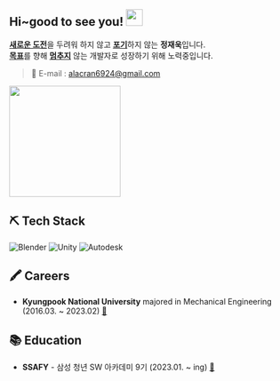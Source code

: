<h2>Hi~good to see you! <img src="https://media.tenor.com/bw-uGL8d998AAAAi/peepo-cry.gif" width="30" /></h2>

[**새로운 도전**](#)을 두려워 하지 않고 [**포기**](#)하지 않는 **정재욱**입니다.  
[**목표**](#)를 향해 [**멈추지**](#) 않는 개발자로 성장하기 위해 노력중입니다.

> 📧 E-mail : alacran6924@gmail.com

<img src="https://media.tenor.com/wOlC5m7NikkAAAAd/%EC%A0%9C%EB%A6%AC%EC%9D%B8%EC%82%AC-%EC%A1%B4%EC%A4%91.gif" height="200px" />

## ⛏ Tech Stack

![Blender](https://img.shields.io/badge/-Blender-F5792A?&style=flat-square&logo=Blender&logoColor=white) 
![Unity](https://img.shields.io/badge/-Unity-000000?&style=flat-square&logo=unity&logoColor=white) 
![Autodesk](https://img.shields.io/badge/Autodesk-0696D7?&style=flat-square&logo=Autodesk&logoColor=white)

## 🖍 Careers

- **Kyungpook National University** majored in Mechanical Engineering (2016.03. ~ 2023.02) [:link:](https://www.knu.ac.kr/wbbs/wbbs/main/main.action.jsp)

## 📚 Education

- **SSAFY** - 삼성 청년 SW 아카데미 9기 (2023.01. ~ ing) [:link:](https://www.ssafy.com/ksp/jsp/swp/swpMain.jsp)
